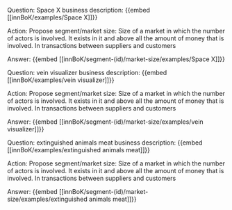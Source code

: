 Question: Space X business description:
{{embed [[innBoK/examples/Space X]]}}

Action: Propose segment/market size: Size of a market in which the number of actors is involved. It exists in it and above all the amount of money that is involved. In transactions between suppliers and customers

Answer:
{{embed [[innBoK/segment-(id)/market-size/examples/Space X]]}}

Question: vein visualizer business description:
{{embed [[innBoK/examples/vein visualizer]]}}

Action: Propose segment/market size: Size of a market in which the number of actors is involved. It exists in it and above all the amount of money that is involved. In transactions between suppliers and customers

Answer:
{{embed [[innBoK/segment-(id)/market-size/examples/vein visualizer]]}}

Question: extinguished animals meat business description:
{{embed [[innBoK/examples/extinguished animals meat]]}}

Action: Propose segment/market size: Size of a market in which the number of actors is involved. It exists in it and above all the amount of money that is involved. In transactions between suppliers and customers

Answer:
{{embed [[innBoK/segment-(id)/market-size/examples/extinguished animals meat]]}}



